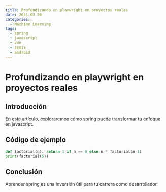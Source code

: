 ```yaml
---
title: Profundizando en playwright en proyectos reales
date: 2031-03-30
categories:
  - Machine Learning
tags:
  - spring
  - javascript
  - vue
  - remix
  - android
---
```


# Profundizando en playwright en proyectos reales

## Introducción

En este artículo, exploraremos cómo spring puede transformar tu enfoque en javascript.

## Código de ejemplo

```python
def factorial(n): return 1 if n == 0 else n * factorial(n-1)
print(factorial(5))
```

## Conclusión

Aprender spring es una inversión útil para tu carrera como desarrollador.